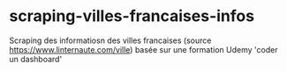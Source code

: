 # scraping-villes-francaises-infos
Scraping des informatiosn des villes francaises (source https://www.linternaute.com/ville) basée sur une formation Udemy  'coder un dashboard'
